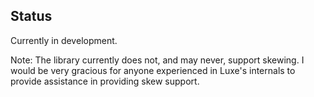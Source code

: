 ## Status

Currently in development.

Note: The library currently does not, and may never, support skewing. I would be very gracious for anyone experienced in Luxe's internals to provide assistance in providing skew support.
